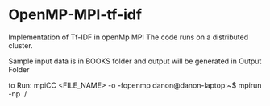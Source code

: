 # OpenMP-MPI-tf-idf
Implementation of Tf-IDF in openMp MPI
The code runs on a distributed cluster.

Sample input data is in BOOKS folder and output will be generated in Output Folder

to Run:
mpiCC <FILE_NAME> -o -fopenmp <EXECUTABLE NAME>
danon@danon-laptop:~$ mpirun -np <NUMBER OF NODES> ./<EXECUTABLE NODE>
